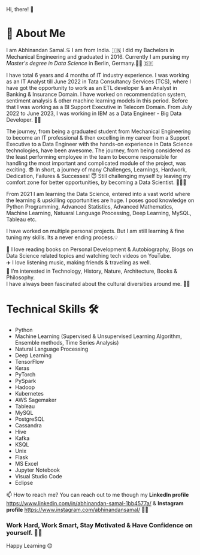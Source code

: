 Hi, there! 👋 

# 🚀 About Me
I am Abhinandan Samal.♋️ I am from India. 🇮🇳 I did my Bachelors in Mechanical Engineering and graduated in 2016. Currently I am pursing my *Master's degree in Data Science* in Berlin, Germany.🧑‍🎓 🇩🇪

I have total 6 years and 4 months of IT industry experience. I was working as an IT Analyst till June 2022 in Tata Consultancy Services (TCS), where I have got the opportunity to work as an ETL developer & an Analyst in Banking & Insurance Domain. I have worked on recommendation system, sentiment analysis & other machine learning models in this period. Before that I was working as a BI Support Executive in Telecom Domain. From July 2022 to June 2023, I was working in IBM as a Data Engineer - Big Data Developer. 👨‍💻

The journey, from being a graduated student from Mechanical Engineering to become an IT professional & then excelling in my career from a Support Executive to a Data Engineer with the hands-on experience in Data Science technologies, have been awesome. The journey, from being considered as the least performing employee in the team to become responsible for handling the most important and complicated module of the project, was exciting. 😎 In short, a journey of many Challenges, Learnings, Hardwork, Dedication, Failures & Successes! 😇 Still challenging myself by leaving my comfort zone for better opportunities, by becoming a Data Scientist. 💪👨‍💻 

From 2021 I am learning the Data Science, entered into a vast world where the learning & upskilling opportunities are huge. I poses good knowledge on Python Programming, Advanced Statistics, Advanced Mathematics, Machine Learning, Natuaral Language Processing, Deep Learning, MySQL, Tableau etc.  

I have worked on multiple personal projects. But I am still learning & fine tuning my skills. Its a never ending process.💡   

📌 I love reading books on Personal Development & Autobiography, Blogs on Data Science related topics and watching tech videos on YouTube.  
✈️ I love listening music, making friends & traveling as well.  
👀 I’m interested in Technology, History, Nature, Architecture, Books & Philosophy.  
I have always been fascinated about the cultural diversities around me. 🫶🏼

# Technical Skills 🛠️
- Python  
- Machine Learning (Supervised & Unsupervised Learning Algorithm, Ensemble methods, Time Series Analysis)  
- Natural Language Processing
- Deep Learning
- TensorFlow
- Keras
- PyTorch
- PySpark
- Hadoop
- Kubernetes
- AWS Sagemaker
- Tableau
- MySQL  
- PostgreSQL  
- Cassandra
- Hive   
- Kafka
- KSQL
- Unix
- Flask
- MS Excel  
- Jupyter Notebook  
- Visual Studio Code  
- Eclipse


📫 How to reach me?  You can reach out to me though my **LinkedIn profile** https://www.linkedin.com/in/abhinandan-samal-1bb4577a/ & **Instagram profile** https://www.instagram.com/abhinandansamal/ 🤳🏼

### Work Hard, Work Smart, Stay Motivated & Have Confidence on yourself. 💪🏼
Happy Learning 😊
